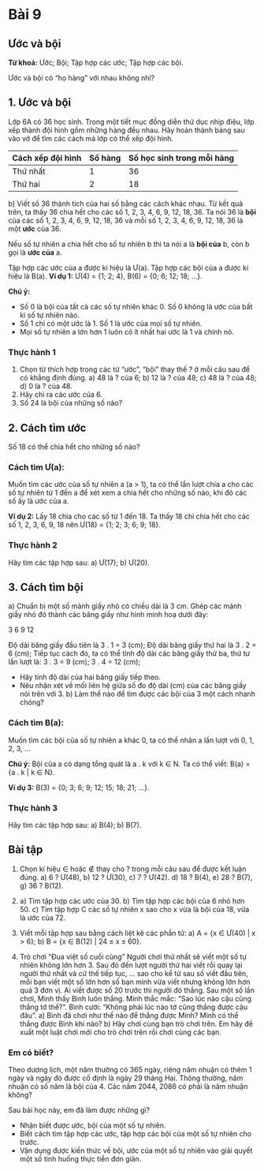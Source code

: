 # Bài 9
## Ước và bội
**Từ khoá:** Ước; Bội; Tập hợp các ước; Tập hợp các bội.

Ước và bội có “họ hàng” với nhau không nhỉ?

## 1. Ước và bội
Lớp 6A có 36 học sinh. Trong một tiết mục đồng diễn thứ dục nhịp điệu, lớp xếp thành đội hình gồm những hàng đều nhau. Hãy hoàn thành bảng sau vào vở để tìm các cách mà lớp có thể xếp đội hình.

| Cách xếp đội hình | Số hàng | Số học sinh trong mỗi hàng |
|---|---|---|
| Thứ nhất | 1 | 36 |
| Thứ hai | 2 | 18 |

b) Viết số 36 thành tích của hai số bằng các cách khác nhau.
Từ kết quả trên, ta thấy 36 chia hết cho các số 1, 2, 3, 4, 6, 9, 12, 18, 36. Ta nói 36 là **bội** của các số 1, 2, 3, 4, 6, 9, 12, 18, 36 và mỗi số 1, 2, 3, 4, 6, 9, 12, 18, 36 là một **ước** của 36.

Nếu số tự nhiên a chia hết cho số tự nhiên b thì ta nói a là **bội của** b, còn b gọi là **ước của** a.

Tập hợp các ước của a được kí hiệu là Ư(a). Tập hợp các bội của a được kí hiệu là B(a).
**Ví dụ 1:** Ư(4) = {1; 2; 4}, B(6) = {0; 6; 12; 18; ...}.

**Chú ý:**
- Số 0 là bội của tất cả các số tự nhiên khác 0. Số 0 không là ước của bất kì số tự nhiên nào.
- Số 1 chỉ có một ước là 1. Số 1 là ước của mọi số tự nhiên.
- Mọi số tự nhiên a lớn hơn 1 luôn có ít nhất hai ước là 1 và chính nó.

### Thực hành 1
1) Chọn từ thích hợp trong các từ “ước”, “bội” thay thế ? ở mỗi câu sau để có khẳng định đúng.
a) 48 là ? của 6;
b) 12 là ? của 48;
c) 48 là ? của 48;
d) 0 là ? của 48.
2) Hãy chỉ ra các ước của 6.
3) Số 24 là bội của những số nào?

## 2. Cách tìm ước
Số 18 có thể chia hết cho những số nào?

### Cách tìm Ư(a):
Muốn tìm các ước của số tự nhiên a (a > 1), ta có thể lần lượt chia a cho các số tự nhiên từ 1 đến a để xét xem a chia hết cho những số nào, khi đó các số ấy là ước của a.

**Ví dụ 2:** Lấy 18 chia cho các số từ 1 đến 18. Ta thấy 18 chỉ chia hết cho các số 1, 2, 3, 6, 9, 18 nên Ư(18) = {1; 2; 3; 6; 9; 18}.

### Thực hành 2
Hãy tìm các tập hợp sau:
a) Ư(17);
b) Ư(20).

## 3. Cách tìm bội
a) Chuẩn bị một số mảnh giấy nhỏ có chiều dài là 3 cm. Ghép các mảnh giấy nhỏ đó thành các băng giấy như hình minh hoạ dưới đây:

3
6
9
12

Độ dài băng giấy đầu tiên là 3 . 1 = 3 (cm);
Độ dài băng giấy thứ hai là 3 . 2 = 6 (cm);
Tiếp tục cách đó, ta có thể tính độ dài các băng giấy thứ ba, thứ tư lần lượt là:
3 . 3 = 9 (cm); 3 . 4 = 12 (cm);
- Hãy tính độ dài của hai băng giấy tiếp theo.
- Nêu nhận xét về mối liên hệ giữa số đo độ dài (cm) của các băng giấy nói trên với 3.
b) Làm thế nào để tìm được các bội của 3 một cách nhanh chóng?

### Cách tìm B(a):
Muốn tìm các bội của số tự nhiên a khác 0, ta có thể nhân a lần lượt với 0, 1, 2, 3, ...

**Chú ý:**
Bội của a có dạng tổng quát là a . k với k ∈ N. Ta có thể viết:
B(a) = {a . k | k ∈ N}.

**Ví dụ 3:** B(3) = {0; 3; 6; 9; 12; 15; 18; 21; ...}.

### Thực hành 3
Hãy tìm các tập hợp sau:
a) B(4);
b) B(7).

## Bài tập
1. Chọn kí hiệu ∈ hoặc ∉ thay cho ? trong mỗi câu sau để được kết luận đúng.
a) 6 ? Ư(48),
b) 12 ? Ư(30),
c) 7 ? Ư(42).
d) 18 ? B(4),
e) 28 ? B(7),
g) 36 ? B(12).

2. a) Tìm tập hợp các ước của 30.
b) Tìm tập hợp các bội của 6 nhỏ hơn 50.
c) Tìm tập hợp C các số tự nhiên x sao cho x vừa là bội của 18, vừa là ước của 72.

3. Viết mỗi tập hợp sau bằng cách liệt kê các phần tử:
a) A = {x ∈ Ư(40) | x > 6};
b) B = {x ∈ B(12) | 24 ≤ x ≤ 60}.

4. Trò chơi “Đua việt số cuối cùng”
Người chơi thứ nhất sẽ viết một số tự nhiên không lớn hơn 3. Sau đó đến lượt người thứ hai viết rồi quay lại người thứ nhất và cứ thế tiếp tục, ... sao cho kể từ sau số viết đầu tiên, mỗi bạn viết một số lớn hơn số bạn mình vừa viết nhưng không lớn hơn quá 3 đơn vị. Ai viết được số 20 trước thì người đó thắng. Sau một số lần chơi, Minh thấy Bình luôn thắng. Minh thắc mắc: “Sao lúc nào cậu cũng thắng tớ thế?”. Bình cười: “Không phải lúc nào tớ cũng thắng được cậu đâu”.
a) Bình đã chơi như thế nào để thắng được Minh? Minh có thể thắng được Bình khi nào?
b) Hãy chơi cùng bạn trò chơi trên. Em hãy đề xuất một luật chơi mới cho trò chơi trên rồi chơi cùng các bạn.

### Em có biết?
Theo dương lịch, một năm thường có 365 ngày, riêng năm nhuận có thêm 1 ngày và ngày đó được cố định là ngày 29 tháng Hai. Thông thường, năm nhuận có số năm là bội của 4. Các năm 2044, 2086 có phải là năm nhuận không?

Sau bài học này, em đã làm được những gì?
- Nhận biết được ước, bội của một số tự nhiên.
- Biết cách tìm tập hợp các ước, tập hợp các bội của một số tự nhiên cho trước.
- Vận dụng được kiến thức về bội, ước của một số tự nhiên vào giải quyết một số tình huống thực tiễn đơn giản.
